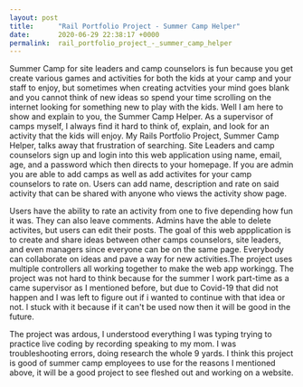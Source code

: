 ```yaml
---
layout: post
title:      "Rail Portfolio Project - Summer Camp Helper"
date:       2020-06-29 22:38:17 +0000
permalink:  rail_portfolio_project_-_summer_camp_helper
---
```



Summer Camp for site leaders and camp counselors is fun because you get create various games and activities for both the kids at your camp and your staff to enjoy, but sometimes when creating actvities your mind goes blank and you cannot think of new ideas so spend your time scrolling on the internet looking for something new to play with the kids. Well I am here to show and explain to you, the Summer Camp Helper. As a supervisor of camps myself, I always find it hard to think of, explain, and look for an activity that the kids will enjoy. My Rails Portfolio Project, Summer Camp Helper, talks away that frustration of searching. Site Leaders and camp counselors sign up and login into this web application using name, email, age, and a password which then directs to your homepage. If you are admin you are able to add camps as well as add activites for your camp counselors to rate on. Users can add name, description and rate on said activity that can be shared with anyone who views the activity show page. 

Users have the ability to rate an activity from one to five depending how fun it was. They can also leave comments. Admins have the able to delete activites, but users can edit their posts. The goal of this web appplication is to create and share ideas between other camps counselors, site leaders, and even managers since everyone can be on the same page. Everybody can collaborate on ideas and pave a way for new activities.The project uses multiple controllers all working together to make the web app workingg. The project was not hard to think because for the summer I work part-time as a came supervisor as I mentioned before, but due to Covid-19 that did not happen and I was left to figure out if i wanted to continue with that idea or not. I stuck with it because if it can't be used now then it will be good in the future. 

The project was ardous, I understood everything I was typing trying to practice live coding by recording speaking to my mom. I was troubleshooting errors, doing research the whole 9 yards. I think this project is good of summer camp employees to use for the reasons I mentioned above, it will be a good project to see fleshed out and working on a website.
